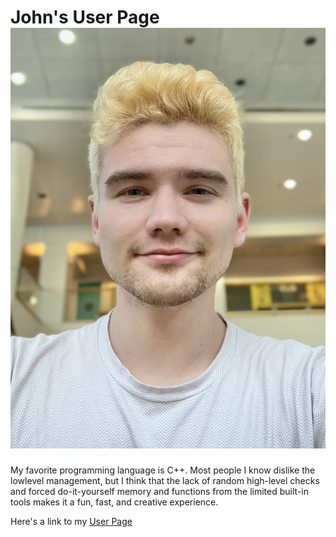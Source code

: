 # John's User Page ![A Self Portrait of John](./assets/images/John_Portrait.jpeg)

My favorite programming language is C++. Most people I know dislike the lowlevel management, but I think that the lack of random high-level checks and forced do-it-yourself memory and functions from the limited built-in tools makes it a fun, fast, and creative experience.

Here's a link to my [User Page](index.md)
